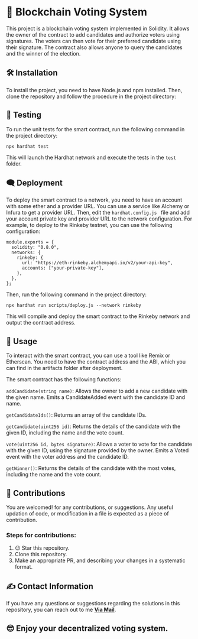 # 🎉 Blockchain Voting System

This project is a blockchain voting system implemented in Solidity. It allows the owner of the contract to add candidates and authorize voters using signatures. The voters can then vote for their preferred candidate using their signature. The contract also allows anyone to query the candidates and the winner of the election.

## 🛠 Installation

To install the project, you need to have Node.js and npm installed. Then, clone the repository and follow the procedure in the project directory:

## 📝 Testing

To run the unit tests for the smart contract, run the following command in the project directory:

```
npx hardhat test

```
This will launch the Hardhat network and execute the tests in the ``` test ``` folder.

## 🗨 Deployment
To deploy the smart contract to a network, you need to have an account with some ether and a provider URL. You can use a service like Alchemy or Infura to get a provider URL. Then, edit the  ```hardhat.config.js ``` file and add your account private key and provider URL to the network configuration. For example, to deploy to the Rinkeby testnet, you can use the following configuration:

```
module.exports = {
  solidity: "0.8.0",
  networks: {
    rinkeby: {
      url: "https://eth-rinkeby.alchemyapi.io/v2/your-api-key",
      accounts: ["your-private-key"],
    },
  },
};
```

Then, run the following command in the project directory:
```
npx hardhat run scripts/deploy.js --network rinkeby

```

This will compile and deploy the smart contract to the Rinkeby network and output the contract address.

## 📌 Usage
To interact with the smart contract, you can use a tool like Remix or Etherscan. You need to have the contract address and the ABI, which you can find in the artifacts folder after deployment.

The smart contract has the following functions:

```addCandidate(string name)```: Allows the owner to add a new candidate with the given name. Emits a CandidateAdded event with the candidate ID and name.

```getCandidateIds()```: Returns an array of the candidate IDs.

```getCandidate(uint256 id)```: Returns the details of the candidate with the given ID, including the name and the vote count.

```vote(uint256 id, bytes signature)```: Allows a voter to vote for the candidate with the given ID, using the signature provided by the owner. Emits a Voted event with the voter address and the candidate ID.

```getWinner()```: Returns the details of the candidate with the most votes, including the name and the vote count.

## 🤝 Contributions
You are welcomed! for any contributions, or suggestions. Any useful updation of code, or modification in a file is expected as a piece of contribution.
### Steps for contributions:
1. 😉 Star this repository.
2. Clone this repository.
3. Make an appropriate PR, and describing your changes in a systematic format.

## ✍ Contact Information

If you have any questions or suggestions regarding the solutions in this repository, you can reach out to me <a href="mailto:ameyamuktewargithub@gmail.com"><b>Via Mail</b></a>. 

## 😎 Enjoy your decentralized voting system.
